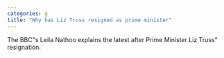 ```yaml
---
categories: g
title: "Why has Liz Truss resigned as prime minister"
---
```

The BBC"s Leila Nathoo explains the latest after Prime Minister Liz Truss" resignation.